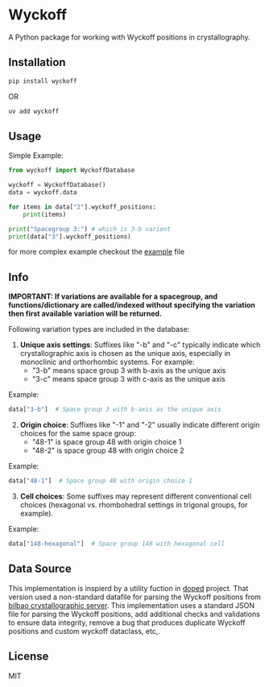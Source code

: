 # Wyckoff

A Python package for working with Wyckoff positions in crystallography.

## Installation

```bash
pip install wyckoff
```
OR
```bash
uv add wyckoff
```

## Usage

Simple Example:

```python
from wyckoff import WyckoffDatabase

wyckoff = WyckoffDatabase()
data = wyckoff.data

for items in data["2"].wyckoff_positions:
    print(items)

print("Spacegroup 3:") # which is 3-b varient
print(data["3"].wyckoff_positions)
```
for more complex example checkout the [example](https://github.com/anoopkcn/wyckoff/blob/main/examples/usage.py) file

## Info

**IMPORTANT: If variations are available for a spacegroup, and functions/dictionary are called/indexed without specifying the variation then first available variation will be returned.**

Following variation types are included in the database:

1. **Unique axis settings**: Suffixes like "-b" and "-c" typically indicate which crystallographic axis is chosen as the unique axis, especially in monoclinic and orthorhombic systems. For example:
   - "3-b" means space group 3 with b-axis as the unique axis
   - "3-c" means space group 3 with c-axis as the unique axis

Example:
```python
data["3-b"]  # Space group 3 with b-axis as the unique axis
```

2. **Origin choice**: Suffixes like "-1" and "-2" usually indicate different origin choices for the same space group:
   - "48-1" is space group 48 with origin choice 1
   - "48-2" is space group 48 with origin choice 2

Example:
```python
data["48-1"]  # Space group 48 with origin choice 1
```
3. **Cell choices**: Some suffixes may represent different conventional cell choices (hexagonal vs. rhombohedral settings in trigonal groups, for example).

Example:
```python
data["148-hexagonal"]  # Space group 148 with hexagonal cell
```

## Data Source

This implementation is inspierd by a utility fuction in [doped](https://github.com/SMTG-Bham/doped/tree/main) project. That version used a non-standard datafile for parsing the Wyckoff positions from [bilbao crystallographic server](https://www.cryst.ehu.es/). This implementation uses a standard JSON file for parsing the Wyckoff positions, add additional checks and validations to ensure data integrity, remove a bug that produces duplicate Wyckoff positions
and custom wyckoff dataclass, etc,.

## License

MIT
